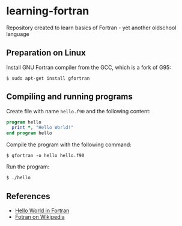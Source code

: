 learning-fortran
================

Repository created to learn basics of Fortran - yet another oldschool language

Preparation on Linux
--------------------

Install GNU Fortran compiler from the GCC, which is a fork of G95:

```
$ sudo apt-get install gfortran
```

Compiling and running programs
------------------------------

Create file with name `hello.f90` and the following content:

```fortran
program hello
  print *, "Hello World!"
end program hello
```

Compile the program with the following command:

```
$ gfortran -o hello hello.f90
```

Run the program:

```
$ ./hello
```

References
----------

- [Hello World in Fortran](https://en.wikibooks.org/wiki/Fortran/Hello_world)
- [Fotran on Wikipedia](https://en.wikipedia.org/wiki/Fortran)
